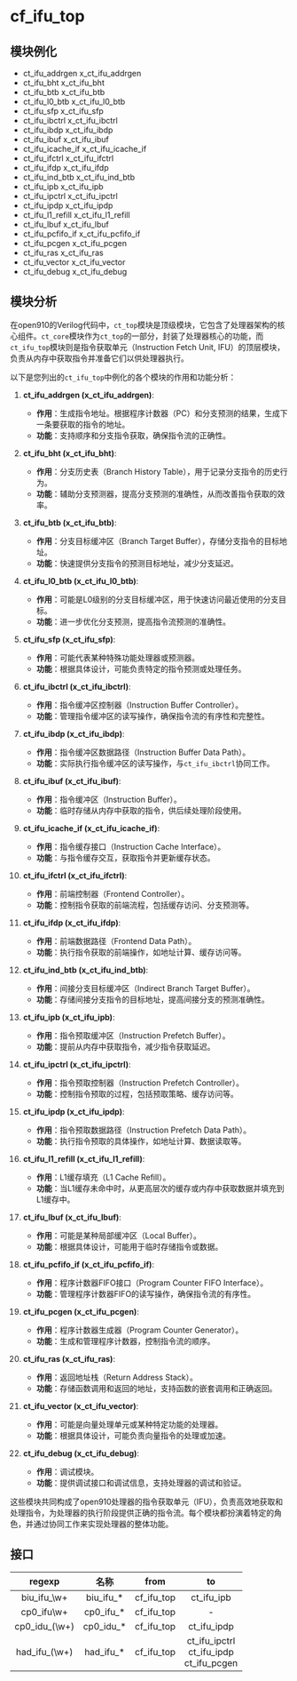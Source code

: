 # cf_ifu_top

## 模块例化

- ct_ifu_addrgen x_ct_ifu_addrgen
- ct_ifu_bht x_ct_ifu_bht
- ct_ifu_btb x_ct_ifu_btb
- ct_ifu_l0_btb x_ct_ifu_l0_btb
- ct_ifu_sfp x_ct_ifu_sfp
- ct_ifu_ibctrl x_ct_ifu_ibctrl
- ct_ifu_ibdp x_ct_ifu_ibdp
- ct_ifu_ibuf x_ct_ifu_ibuf
- ct_ifu_icache_if x_ct_ifu_icache_if
- ct_ifu_ifctrl x_ct_ifu_ifctrl
- ct_ifu_ifdp x_ct_ifu_ifdp
- ct_ifu_ind_btb x_ct_ifu_ind_btb
- ct_ifu_ipb x_ct_ifu_ipb
- ct_ifu_ipctrl x_ct_ifu_ipctrl
- ct_ifu_ipdp x_ct_ifu_ipdp
- ct_ifu_l1_refill x_ct_ifu_l1_refill
- ct_ifu_lbuf x_ct_ifu_lbuf
- ct_ifu_pcfifo_if x_ct_ifu_pcfifo_if
- ct_ifu_pcgen x_ct_ifu_pcgen
- ct_ifu_ras x_ct_ifu_ras
- ct_ifu_vector x_ct_ifu_vector
- ct_ifu_debug x_ct_ifu_debug

## 模块分析

在open910的Verilog代码中，`ct_top`模块是顶级模块，它包含了处理器架构的核心组件。`ct_core`模块作为`ct_top`的一部分，封装了处理器核心的功能，而`ct_ifu_top`模块则是指令获取单元（Instruction Fetch Unit, IFU）的顶层模块，负责从内存中获取指令并准备它们以供处理器执行。

以下是您列出的`ct_ifu_top`中例化的各个模块的作用和功能分析：

1. **ct_ifu_addrgen (x_ct_ifu_addrgen)**:
   - **作用**：生成指令地址。根据程序计数器（PC）和分支预测的结果，生成下一条要获取的指令的地址。
   - **功能**：支持顺序和分支指令获取，确保指令流的正确性。

2. **ct_ifu_bht (x_ct_ifu_bht)**:
   - **作用**：分支历史表（Branch History Table），用于记录分支指令的历史行为。
   - **功能**：辅助分支预测器，提高分支预测的准确性，从而改善指令获取的效率。

3. **ct_ifu_btb (x_ct_ifu_btb)**:
   - **作用**：分支目标缓冲区（Branch Target Buffer），存储分支指令的目标地址。
   - **功能**：快速提供分支指令的预测目标地址，减少分支延迟。

4. **ct_ifu_l0_btb (x_ct_ifu_l0_btb)**:
   - **作用**：可能是L0级别的分支目标缓冲区，用于快速访问最近使用的分支目标。
   - **功能**：进一步优化分支预测，提高指令流预测的准确性。

5. **ct_ifu_sfp (x_ct_ifu_sfp)**:
   - **作用**：可能代表某种特殊功能处理器或预测器。
   - **功能**：根据具体设计，可能负责特定的指令预测或处理任务。

6. **ct_ifu_ibctrl (x_ct_ifu_ibctrl)**:
   - **作用**：指令缓冲区控制器（Instruction Buffer Controller）。
   - **功能**：管理指令缓冲区的读写操作，确保指令流的有序性和完整性。

7. **ct_ifu_ibdp (x_ct_ifu_ibdp)**:
   - **作用**：指令缓冲区数据路径（Instruction Buffer Data Path）。
   - **功能**：实际执行指令缓冲区的读写操作，与`ct_ifu_ibctrl`协同工作。

8. **ct_ifu_ibuf (x_ct_ifu_ibuf)**:
   - **作用**：指令缓冲区（Instruction Buffer）。
   - **功能**：临时存储从内存中获取的指令，供后续处理阶段使用。

9. **ct_ifu_icache_if (x_ct_ifu_icache_if)**:
   - **作用**：指令缓存接口（Instruction Cache Interface）。
   - **功能**：与指令缓存交互，获取指令并更新缓存状态。

10. **ct_ifu_ifctrl (x_ct_ifu_ifctrl)**:
    - **作用**：前端控制器（Frontend Controller）。
    - **功能**：控制指令获取的前端流程，包括缓存访问、分支预测等。

11. **ct_ifu_ifdp (x_ct_ifu_ifdp)**:
    - **作用**：前端数据路径（Frontend Data Path）。
    - **功能**：执行指令获取的前端操作，如地址计算、缓存访问等。

12. **ct_ifu_ind_btb (x_ct_ifu_ind_btb)**:
    - **作用**：间接分支目标缓冲区（Indirect Branch Target Buffer）。
    - **功能**：存储间接分支指令的目标地址，提高间接分支的预测准确性。

13. **ct_ifu_ipb (x_ct_ifu_ipb)**:
    - **作用**：指令预取缓冲区（Instruction Prefetch Buffer）。
    - **功能**：提前从内存中获取指令，减少指令获取延迟。

14. **ct_ifu_ipctrl (x_ct_ifu_ipctrl)**:
    - **作用**：指令预取控制器（Instruction Prefetch Controller）。
    - **功能**：控制指令预取的过程，包括预取策略、缓存访问等。

15. **ct_ifu_ipdp (x_ct_ifu_ipdp)**:
    - **作用**：指令预取数据路径（Instruction Prefetch Data Path）。
    - **功能**：执行指令预取的具体操作，如地址计算、数据读取等。

16. **ct_ifu_l1_refill (x_ct_ifu_l1_refill)**:
    - **作用**：L1缓存填充（L1 Cache Refill）。
    - **功能**：当L1缓存未命中时，从更高层次的缓存或内存中获取数据并填充到L1缓存中。

17. **ct_ifu_lbuf (x_ct_ifu_lbuf)**:
    - **作用**：可能是某种局部缓冲区（Local Buffer）。
    - **功能**：根据具体设计，可能用于临时存储指令或数据。

18. **ct_ifu_pcfifo_if (x_ct_ifu_pcfifo_if)**:
    - **作用**：程序计数器FIFO接口（Program Counter FIFO Interface）。
    - **功能**：管理程序计数器FIFO的读写操作，确保指令流的有序性。

19. **ct_ifu_pcgen (x_ct_ifu_pcgen)**:
    - **作用**：程序计数器生成器（Program Counter Generator）。
    - **功能**：生成和管理程序计数器，控制指令流的顺序。

20. **ct_ifu_ras (x_ct_ifu_ras)**:
    - **作用**：返回地址栈（Return Address Stack）。
    - **功能**：存储函数调用和返回的地址，支持函数的嵌套调用和正确返回。

21. **ct_ifu_vector (x_ct_ifu_vector)**:
    - **作用**：可能是向量处理单元或某种特定功能的处理器。
    - **功能**：根据具体设计，可能负责向量指令的处理或加速。

22. **ct_ifu_debug (x_ct_ifu_debug)**:
    - **作用**：调试模块。
    - **功能**：提供调试接口和调试信息，支持处理器的调试和验证。

这些模块共同构成了open910处理器的指令获取单元（IFU），负责高效地获取和处理指令，为处理器的执行阶段提供正确的指令流。每个模块都扮演着特定的角色，并通过协同工作来实现处理器的整体功能。

## 接口

| regexp | 名称 | from | to |
| :---: | :---: | :---: | :---: |
| biu_ifu_\w+ | biu_ifu_* | cf_ifu_top | ct_ifu_ipb |
| cp0_ifu\w+ | cp0_ifu_* | cf_ifu_top | - |
| cp0_idu_(\w+) | cp0_idu_* |cf_ifu_top | ct_ifu_ipdp |
| had_ifu_(\w+) | had_ifu_* | cf_ifu_top | ct_ifu_ipctrl <br> ct_ifu_ipdp <br> ct_ifu_pcgen |
